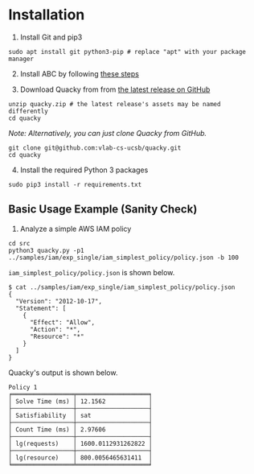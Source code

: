 # Installation

1. Install Git and pip3
```
sudo apt install git python3-pip # replace "apt" with your package manager
```

2. Install ABC by following [these steps](https://github.com/vlab-cs-ucsb/ABC/blob/master/INSTALL.md)

3. Download Quacky from from [the latest release on GitHub](https://github.com/vlab-cs-ucsb/quacky/releases)
```
unzip quacky.zip # the latest release's assets may be named differently
cd quacky
```

*Note: Alternatively, you can just clone Quacky from GitHub.*
```
git clone git@github.com:vlab-cs-ucsb/quacky.git
cd quacky
```

4. Install the required Python 3 packages
```
sudo pip3 install -r requirements.txt
```

## Basic Usage Example (Sanity Check)
1. Analyze a simple AWS IAM policy
```
cd src
python3 quacky.py -p1 ../samples/iam/exp_single/iam_simplest_policy/policy.json -b 100
```

`iam_simplest_policy/policy.json` is shown below.
```
$ cat ../samples/iam/exp_single/iam_simplest_policy/policy.json
{
  "Version": "2012-10-17",
  "Statement": [
    {
      "Effect": "Allow",
      "Action": "*",
      "Resource": "*"
    }
  ]
}
```

Quacky's output is shown below.
```
Policy 1
╒═════════════════╤════════════════════╕
│ Solve Time (ms) │ 12.1562            │
├─────────────────┼────────────────────┤
│ Satisfiability  │ sat                │
├─────────────────┼────────────────────┤
│ Count Time (ms) │ 2.97606            │
├─────────────────┼────────────────────┤
│ lg(requests)    │ 1600.0112931262822 │
├─────────────────┼────────────────────┤
│ lg(resource)    │ 800.0056465631411  │
╘═════════════════╧════════════════════╛

```
